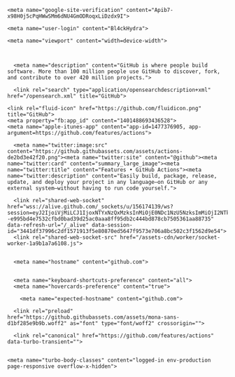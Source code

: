 <html lang="en" data-color-mode="light" data-light-theme="light" data-dark-theme="dark" data-a11y-animated-images="system" data-a11y-link-underlines="true" data-turbo-loaded=""><script src="chrome-extension://eppiocemhmnlbhjplcgkofciiegomcon/content/location/location.js" id="eppiocemhmnlbhjplcgkofciiegomcon"></script><script src="chrome-extension://eppiocemhmnlbhjplcgkofciiegomcon/libs/extend-native-history-api.js"></script><script src="chrome-extension://eppiocemhmnlbhjplcgkofciiegomcon/libs/requests.js"></script><head><style type="text/css">.turbo-progress-bar {
  position: fixed;
  display: block;
  top: 0;
  left: 0;
  height: 3px;
  background: #0076ff;
  z-index: 2147483647;
  transition:
    width 300ms ease-out,
    opacity 150ms 150ms ease-in;
  transform: translate3d(0, 0, 0);
}
</style>
    <meta charset="utf-8">
  <link rel="dns-prefetch" href="https://github.githubassets.com">
  <link rel="dns-prefetch" href="https://avatars.githubusercontent.com">
  <link rel="dns-prefetch" href="https://github-cloud.s3.amazonaws.com">
  <link rel="dns-prefetch" href="https://user-images.githubusercontent.com/">
  <link rel="preconnect" href="https://github.githubassets.com" crossorigin="">
  <link rel="preconnect" href="https://avatars.githubusercontent.com">

  

  <link crossorigin="anonymous" media="all" rel="stylesheet" href="https://github.githubassets.com/assets/light-efd2f2257c96.css"><link crossorigin="anonymous" media="all" rel="stylesheet" href="https://github.githubassets.com/assets/dark-6b1e37da2254.css"><link data-color-theme="light" crossorigin="anonymous" media="all" rel="stylesheet" data-href="https://github.githubassets.com/assets/light-efd2f2257c96.css"><link data-color-theme="dark" crossorigin="anonymous" media="all" rel="stylesheet" data-href="https://github.githubassets.com/assets/dark-6b1e37da2254.css"><link data-color-theme="dark_dimmed" crossorigin="anonymous" media="all" rel="stylesheet" data-href="https://github.githubassets.com/assets/dark_dimmed-aa16bfa90fb8.css"><link data-color-theme="dark_high_contrast" crossorigin="anonymous" media="all" rel="stylesheet" data-href="https://github.githubassets.com/assets/dark_high_contrast-f4daad25d8cf.css"><link data-color-theme="dark_colorblind" crossorigin="anonymous" media="all" rel="stylesheet" data-href="https://github.githubassets.com/assets/dark_colorblind-a4629b2e906b.css"><link data-color-theme="light_colorblind" crossorigin="anonymous" media="all" rel="stylesheet" data-href="https://github.githubassets.com/assets/light_colorblind-afcc3a6a38dd.css"><link data-color-theme="light_high_contrast" crossorigin="anonymous" media="all" rel="stylesheet" data-href="https://github.githubassets.com/assets/light_high_contrast-79bca7145393.css"><link data-color-theme="light_tritanopia" crossorigin="anonymous" media="all" rel="stylesheet" data-href="https://github.githubassets.com/assets/light_tritanopia-fe4137b54b26.css"><link data-color-theme="dark_tritanopia" crossorigin="anonymous" media="all" rel="stylesheet" data-href="https://github.githubassets.com/assets/dark_tritanopia-1911f0cf0db4.css">
    <link crossorigin="anonymous" media="all" rel="stylesheet" href="https://github.githubassets.com/assets/primer-primitives-8500c2c7ce5f.css">
    <link crossorigin="anonymous" media="all" rel="stylesheet" href="https://github.githubassets.com/assets/primer-bbda46ca867f.css">
    <link crossorigin="anonymous" media="all" rel="stylesheet" href="https://github.githubassets.com/assets/global-fe6db6dfddd1.css">
    <link crossorigin="anonymous" media="all" rel="stylesheet" href="https://github.githubassets.com/assets/github-cf4e90581e80.css">
  <link crossorigin="anonymous" media="all" rel="stylesheet" href="https://github.githubassets.com/assets/site-428f46b93a39.css">
<link crossorigin="anonymous" media="all" rel="stylesheet" href="https://github.githubassets.com/assets/feature-actions-ba691053eceb.css">

  


  <script type="application/json" id="client-env">{"locale":"en","featureFlags":["ab_test_homepage_what_is_copilot_video","code_vulnerability_scanning","copilot_beta_features_opt_in","copilot_chat_static_thread_suggestions","copilot_completion_new_domain","copilot_conversational_ux_history_refs","copilot_followup_to_agent","copilot_implicit_context","copilot_smell_icebreaker_ux","custom_inp","experimentation_azure_variant_endpoint","failbot_handle_non_errors","filter_prefetch_suggestions","geojson_azure_maps","ghas_copilot_agents_ga_web_updates","ghost_pilot_confidence_scores","ghost_pilot_feedback","ghost_pilot_rai_safety_clause","ghost_pilot_screen_reader","ghost_pilot_stream_handling","hovercard_accessibility","hovercard_longer_activate_timeout","marketing_pages_search_explore_provider","remove_child_patch","repository_suggester_elastic_search","sample_network_conn_type","site_metered_billing_update","ignore_hidden_in_quote_reply"]}</script>
<script crossorigin="anonymous" defer="defer" type="application/javascript" src="https://github.githubassets.com/assets/wp-runtime-25b7b3586596.js"></script>
<script crossorigin="anonymous" defer="defer" type="application/javascript" src="https://github.githubassets.com/assets/vendors-node_modules_dompurify_dist_purify_js-89a69c248502.js"></script>
<script crossorigin="anonymous" defer="defer" type="application/javascript" src="https://github.githubassets.com/assets/vendors-node_modules_oddbird_popover-polyfill_dist_popover_js-56729c905fe2.js"></script>
<script crossorigin="anonymous" defer="defer" type="application/javascript" src="https://github.githubassets.com/assets/vendors-node_modules_github_mini-throttle_dist_index_js-node_modules_smoothscroll-polyfill_di-75db2e-686488490524.js"></script>
<script crossorigin="anonymous" defer="defer" type="application/javascript" src="https://github.githubassets.com/assets/environment-cd098098ff2e.js"></script>
<script crossorigin="anonymous" defer="defer" type="application/javascript" src="https://github.githubassets.com/assets/vendors-node_modules_github_selector-observer_dist_index_esm_js-f690fd9ae3d5.js"></script>
<script crossorigin="anonymous" defer="defer" type="application/javascript" src="https://github.githubassets.com/assets/vendors-node_modules_primer_behaviors_dist_esm_focus-zone_js-c9086a4fb62b.js"></script>
<script crossorigin="anonymous" defer="defer" type="application/javascript" src="https://github.githubassets.com/assets/vendors-node_modules_github_relative-time-element_dist_index_js-f9b958f5f2df.js"></script>
<script crossorigin="anonymous" defer="defer" type="application/javascript" src="https://github.githubassets.com/assets/vendors-node_modules_primer_behaviors_dist_esm_anchored-position_js-node_modules_fzy_js_index-05960a-797b1227c4b8.js"></script>
<script crossorigin="anonymous" defer="defer" type="application/javascript" src="https://github.githubassets.com/assets/vendors-node_modules_github_auto-complete-element_dist_index_js-node_modules_github_details-d-ed9a97-841122a1e9d4.js"></script>
<script crossorigin="anonymous" defer="defer" type="application/javascript" src="https://github.githubassets.com/assets/vendors-node_modules_github_text-expander-element_dist_index_js-cd48220d74d5.js"></script>
<script crossorigin="anonymous" defer="defer" type="application/javascript" src="https://github.githubassets.com/assets/vendors-node_modules_github_mini-throttle_dist_index_js-node_modules_delegated-events_dist_in-3efda3-701acb69193f.js"></script>
<script crossorigin="anonymous" defer="defer" type="application/javascript" src="https://github.githubassets.com/assets/vendors-node_modules_github_filter-input-element_dist_index_js-node_modules_github_remote-inp-2e8678-34feeec9c894.js"></script>
<script crossorigin="anonymous" defer="defer" type="application/javascript" src="https://github.githubassets.com/assets/vendors-node_modules_github_catalyst_lib_index_js-node_modules_github_clipboard-copy-element_-782ca5-54763cd55b96.js"></script>
<script crossorigin="anonymous" defer="defer" type="application/javascript" src="https://github.githubassets.com/assets/vendors-node_modules_github_file-attachment-element_dist_index_js-node_modules_primer_view-co-3959a9-5779869d7165.js"></script>
<script crossorigin="anonymous" defer="defer" type="application/javascript" src="https://github.githubassets.com/assets/app_assets_modules_github_onfocus_ts-ui_packages_trusted-types-policies_policy_ts-ui_packages-6fe316-9d50d6f10c3d.js"></script>
<script crossorigin="anonymous" defer="defer" type="application/javascript" src="https://github.githubassets.com/assets/github-elements-074e91131d8f.js"></script>
<script crossorigin="anonymous" defer="defer" type="application/javascript" src="https://github.githubassets.com/assets/element-registry-713fac168aa4.js"></script>
<script crossorigin="anonymous" defer="defer" type="application/javascript" src="https://github.githubassets.com/assets/vendors-node_modules_github_catalyst_lib_index_js-node_modules_github_hydro-analytics-client_-7901e7-dc88587c14ed.js"></script>
<script crossorigin="anonymous" defer="defer" type="application/javascript" src="https://github.githubassets.com/assets/vendors-node_modules_braintree_browser-detection_dist_browser-detection_js-node_modules_stack-68835d-a18220f1db8d.js"></script>
<script crossorigin="anonymous" defer="defer" type="application/javascript" src="https://github.githubassets.com/assets/vendors-node_modules_lit-html_lit-html_js-ce7225a304c5.js"></script>


<script crossorigin="anonymous" defer="defer" type="application/javascript" src="https://github.githubassets.com/assets/vendors-node_modules_github_remote-form_dist_index_js-node_modules_delegated-events_dist_inde-893f9f-6cf3320416b8.js"></script>
<script crossorigin="anonymous" defer="defer" type="application/javascript" src="https://github.githubassets.com/assets/vendors-node_modules_scroll-anchoring_dist_scroll-anchoring_esm_js-node_modules_github_hotkey-1a1d91-fa9f29a8514b.js"></script>
<script crossorigin="anonymous" defer="defer" type="application/javascript" src="https://github.githubassets.com/assets/vendors-node_modules_color-convert_index_js-0e07cc183eed.js"></script>
<script crossorigin="anonymous" defer="defer" type="application/javascript" src="https://github.githubassets.com/assets/vendors-node_modules_github_session-resume_dist_index_js-node_modules_primer_behaviors_dist_e-ac74c6-5e03381c44b5.js"></script>

<script crossorigin="anonymous" defer="defer" type="application/javascript" src="https://github.githubassets.com/assets/vendors-node_modules_github_quote-selection_dist_index_js-node_modules_github_textarea-autosi-9e0349-ab4976fc78a6.js"></script>

<script crossorigin="anonymous" defer="defer" type="application/javascript" src="https://github.githubassets.com/assets/app_assets_modules_github_behaviors_task-list_ts-app_assets_modules_github_onfocus_ts-app_ass-421cec-f0e1d31bff9a.js"></script>
<script crossorigin="anonymous" defer="defer" type="application/javascript" src="https://github.githubassets.com/assets/app_assets_modules_github_sticky-scroll-into-view_ts-112600808cf9.js"></script>
<script crossorigin="anonymous" defer="defer" type="application/javascript" src="https://github.githubassets.com/assets/app_assets_modules_github_behaviors_ajax-error_ts-app_assets_modules_github_behaviors_include-467754-8b1a4442f9b3.js"></script>
<script crossorigin="anonymous" defer="defer" type="application/javascript" src="https://github.githubassets.com/assets/app_assets_modules_github_behaviors_commenting_edit_ts-app_assets_modules_github_behaviors_ht-83c235-4accd4baf37d.js"></script>

<script crossorigin="anonymous" defer="defer" type="application/javascript" src="https://github.githubassets.com/assets/behaviors-3b4c83250375.js"></script>
<script crossorigin="anonymous" defer="defer" type="application/javascript" src="https://github.githubassets.com/assets/vendors-node_modules_delegated-events_dist_index_js-node_modules_github_catalyst_lib_index_js-06ff531-bf7e5a3732fd.js"></script>
<script crossorigin="anonymous" defer="defer" type="application/javascript" src="https://github.githubassets.com/assets/notifications-global-3ddac678adaf.js"></script>
<script crossorigin="anonymous" defer="defer" type="application/javascript" src="https://github.githubassets.com/assets/vendors-node_modules_github_mini-throttle_dist_index_js-node_modules_delegated-events_dist_in-bae876-2d72fcaac66d.js"></script>
<script crossorigin="anonymous" defer="defer" type="application/javascript" src="https://github.githubassets.com/assets/marketing-74fb047ac97a.js"></script>
  

  <title>Features • GitHub Actions</title>



  <meta name="route-pattern" content="/features/actions(.:format)" data-turbo-transient="">
  <meta name="route-controller" content="site_features_actions" data-turbo-transient="">
  <meta name="route-action" content="index" data-turbo-transient="">

    
  <meta name="current-catalog-service-hash" content="79cf51f992068789f17556b35146105313c98e5893e538d4903986cbf7e2509a">


  <meta name="request-id" content="DB8E:36FC0F:5E24A8:60060D:66C38F03" data-turbo-transient="true"><meta name="html-safe-nonce" content="a74eba73163d1cf5922abb06b39f1ac4fd7433488ed5f61139c89eee676a1e77" data-turbo-transient="true"><meta name="visitor-payload" content="eyJyZWZlcnJlciI6bnVsbCwicmVxdWVzdF9pZCI6IkRCOEU6MzZGQzBGOjVFMjRBODo2MDA2MEQ6NjZDMzhGMDMiLCJ2aXNpdG9yX2lkIjoiNzkzOTg2MzYxMjM4MzA1NDE1MyIsInJlZ2lvbl9lZGdlIjoiZnJhIiwicmVnaW9uX3JlbmRlciI6ImlhZCJ9" data-turbo-transient="true"><meta name="visitor-hmac" content="b78f27278d394acfe9a937a22cf2ac54cf20ff9fe6aae19b0f705ea013f25bb7" data-turbo-transient="true">




  <meta name="github-keyboard-shortcuts" content="actions,copilot" data-turbo-transient="true">
  

  <meta name="selected-link" value="/features/actions" data-turbo-transient="">
  <link rel="assets" href="https://github.githubassets.com/">

    <meta name="google-site-verification" content="Apib7-x98H0j5cPqHWwSMm6dNU4GmODRoqxLiDzdx9I">

<meta name="octolytics-url" content="https://collector.github.com/github/collect"><meta name="octolytics-actor-id" content="156174139"><meta name="octolytics-actor-login" content="Bl4ckHydra"><meta name="octolytics-actor-hash" content="b6434d6a54e5b6100260b4dceecbc7ef1424b8e585166858af541356bbbc8cf5">

  

  




    <meta name="user-login" content="Bl4ckHydra">

  <link rel="sudo-modal" href="/sessions/sudo_modal">

    <meta name="viewport" content="width=device-width">

    

      <meta name="description" content="GitHub is where people build software. More than 100 million people use GitHub to discover, fork, and contribute to over 420 million projects.">

      <link rel="search" type="application/opensearchdescription+xml" href="/opensearch.xml" title="GitHub">

    <link rel="fluid-icon" href="https://github.com/fluidicon.png" title="GitHub">
    <meta property="fb:app_id" content="1401488693436528">
    <meta name="apple-itunes-app" content="app-id=1477376905, app-argument=https://github.com/features/actions">

      <meta name="twitter:image:src" content="https://github.githubassets.com/assets/actions-de2bd3e42f20.png"><meta name="twitter:site" content="@github"><meta name="twitter:card" content="summary_large_image"><meta name="twitter:title" content="Features • GitHub Actions"><meta name="twitter:description" content="Easily build, package, release, update, and deploy your project in any language—on GitHub or any external system—without having to run code yourself.">
  <meta property="og:image" content="https://github.githubassets.com/assets/actions-de2bd3e42f20.png"><meta property="og:image:alt" content="Easily build, package, release, update, and deploy your project in any language—on GitHub or any external system—without having to run code yourself."><meta property="og:site_name" content="GitHub"><meta property="og:type" content="object"><meta property="og:title" content="Features • GitHub Actions"><meta property="og:url" content="https://github.com/features/actions"><meta property="og:description" content="Easily build, package, release, update, and deploy your project in any language—on GitHub or any external system—without having to run code yourself.">
  


      <link rel="shared-web-socket" href="wss://alive.github.com/_sockets/u/156174139/ws?session=eyJ2IjoiVjMiLCJ1IjoxNTYxNzQxMzksInMiOjE0NDc1NzU5NzksImMiOjI2NTk1Mjg1NDQsInQiOjE3MjQwOTIxNjN9--e995bd4e7532cfbd0bad39d25ac0aaa8ff95db2c444bd878cb7505361aa88735" data-refresh-url="/_alive" data-session-id="3441df37996c2df1571913f5e80870ed5647f9573e706a8bc502c3f1562d9e54">
      <link rel="shared-web-socket-src" href="/assets-cdn/worker/socket-worker-1a9b1a7a6108.js">


      <meta name="hostname" content="github.com">


      <meta name="keyboard-shortcuts-preference" content="all">
      <meta name="hovercards-preference" content="true">

        <meta name="expected-hostname" content="github.com">


  <meta http-equiv="x-pjax-version" content="d5d294295c7145578d1795e371d90fa2732f91867f71b9439580b706ed168ce0" data-turbo-track="reload">
  <meta http-equiv="x-pjax-csp-version" content="04e2e316146be6334dee9ebbc101e37103f0e897e457eb11257f11059b8433a0" data-turbo-track="reload">
  <meta http-equiv="x-pjax-css-version" content="7f3a6fa631adee55b20691ccc8267f762130f641fe9a0d5ba41c45f484f2eb18" data-turbo-track="reload">
  <meta http-equiv="x-pjax-js-version" content="1a6e4c8b676a905be04d03ba5776a1d663ff821f0b9363a1d4a75ec1e59dca2f" data-turbo-track="reload">

  <meta name="turbo-cache-control" content="no-preview" data-turbo-transient="">

      <link rel="preload" href="https://github.githubassets.com/assets/mona-sans-d1bf285e9b9b.woff2" as="font" type="font/woff2" crossorigin="">
  <meta name="is_logged_out_page" content="true">



      <link rel="canonical" href="https://github.com/features/actions" data-turbo-transient="">


    <meta name="turbo-body-classes" content="logged-in env-production page-responsive overflow-x-hidden">


  <meta name="browser-stats-url" content="https://api.github.com/_private/browser/stats">

  <meta name="browser-errors-url" content="https://api.github.com/_private/browser/errors">

  <link rel="mask-icon" href="https://github.githubassets.com/assets/pinned-octocat-093da3e6fa40.svg" color="#000000">
  <link rel="alternate icon" class="js-site-favicon" type="image/png" href="https://github.githubassets.com/favicons/favicon-dark.png">
  <link rel="icon" class="js-site-favicon" type="image/svg+xml" href="https://github.githubassets.com/favicons/favicon-dark.svg">

<meta name="theme-color" content="#1e2327">
<meta name="color-scheme" content="light dark">


  <link rel="manifest" href="/manifest.json" crossorigin="use-credentials">

  <style id="ms-consent-banner-main-styles">.w8hcgFksdo30C8w-bygqu{color:#000}.ydkKdaztSS0AeHWIeIHsQ a{color:#0067B8}.erL690_8JwUW-R4bJRcfl{background-color:#EBEBEB;border:none;color:#000}.erL690_8JwUW-R4bJRcfl:enabled:hover{color:#000;background-color:#DBDBDB;box-shadow:0px 4px 10px rgba(0,0,0,0.25);border:none}.erL690_8JwUW-R4bJRcfl:enabled:focus{background-color:#DBDBDB;box-shadow:0px 4px 10px rgba(0,0,0,0.25);border:2px solid #000}.erL690_8JwUW-R4bJRcfl:disabled{opacity:1;color:rgba(0,0,0,0.2);background-color:rgba(0,0,0,0.2);border:none}._1zNQOqxpBFSokeCLGi_hGr{border:none;background-color:#0067B8;color:#fff}._1zNQOqxpBFSokeCLGi_hGr:enabled:hover{color:#fff;background-color:#0067B8;box-shadow:0px 4px 10px rgba(0,0,0,0.25);border:none}._1zNQOqxpBFSokeCLGi_hGr:enabled:focus{background-color:#0067B8;box-shadow:0px 4px 10px rgba(0,0,0,0.25);border:2px solid #000}._1zNQOqxpBFSokeCLGi_hGr:disabled{opacity:1;color:rgba(0,0,0,0.2);background-color:rgba(0,120,215,0.2);border:none}._23tra1HsiiP6cT-Cka-ycB{position:relative;display:flex;z-index:9999;width:100%;background-color:#F2F2F2;justify-content:space-between;text-align:left}div[dir="rtl"]._23tra1HsiiP6cT-Cka-ycB{text-align:right}._1Upc2NjY8AlDn177YoVj0y{margin:0;padding-left:5%;padding-top:8px;padding-bottom:8px}div[dir="rtl"] ._1Upc2NjY8AlDn177YoVj0y{margin:0;padding:8px 5% 8px 0;float:none}._23tra1HsiiP6cT-Cka-ycB svg{fill:none;max-width:none;max-height:none}._1V_hlU-7jdtPiooHMu89BB{display:table-cell;padding:12px;width:24px;height:24px;font-family:Segoe UI, SegoeUI, Arial, sans-serif;font-style:normal;font-weight:normal;font-size:24px;line-height:0}.f6QKJD7fhSbnJLarTL-W-{display:table-cell;vertical-align:middle;padding:0;font-family:Segoe UI, SegoeUI, Arial, sans-serif;font-style:normal;font-weight:normal;font-size:13px;line-height:16px}.f6QKJD7fhSbnJLarTL-W- a{text-decoration:underline}._2j0fmugLb1FgYz6KPuB91w{display:inline-block;margin-left:5%;margin-right:5%;min-width:40%;min-width:calc((150px + 3 * 4px) * 2 + 150px);min-width:-webkit-fit-content;min-width:-moz-fit-content;min-width:fit-content;align-self:center;position:relative}._1XuCi2WhiqeWRUVp3pnFG3{margin:4px;padding:5px;min-width:150px;min-height:36px;vertical-align:top;cursor:pointer;font-family:Segoe UI, SegoeUI, Arial, sans-serif;font-style:normal;font-weight:normal;font-size:15px;line-height:20px;text-align:center}._1XuCi2WhiqeWRUVp3pnFG3:focus{box-sizing:border-box}._1XuCi2WhiqeWRUVp3pnFG3:disabled{cursor:not-allowed}._2bvsb3ubApyZ0UGoQA9O9T{display:block;position:fixed;z-index:10000;top:0;left:0;width:100%;height:100%;background-color:rgba(255,255,255,0.6);overflow:auto;text-align:left}div[dir="rtl"]._2bvsb3ubApyZ0UGoQA9O9T{text-align:right}div[dir="rtl"] ._2bvsb3ubApyZ0UGoQA9O9T{left:auto;right:0}.AFsJE948muYyzCMktdzuk{position:relative;top:8%;margin-bottom:40px;margin-left:auto;margin-right:auto;box-sizing:border-box;width:640px;background-color:#fff;border:1px solid #0067B8}._3kWyBRbW_dgnMiEyx06Fu4{float:right;z-index:1;margin:2px;padding:12px;border:none;cursor:pointer;font-family:Segoe UI, SegoeUI, Arial, sans-serif;font-style:normal;font-weight:normal;font-size:13px;line-height:13px;display:flex;align-items:center;text-align:center;color:#666;background-color:#fff}div[dir="rtl"] ._3kWyBRbW_dgnMiEyx06Fu4{margin:2px;padding:12px;float:left}.uCYvKvHXrhjNgflv1VqdD{position:static;margin-top:36px;margin-left:36px;margin-right:36px}._17pX1m9O_W--iZbDt3Ta5r{margin-top:0;margin-bottom:12px;font-family:Segoe UI, SegoeUI, Arial, sans-serif;font-style:normal;font-weight:600;font-size:20px;line-height:24px;text-transform:none}._1kBkHQ1V1wu3kl-YcLgUr6{height:446px;overflow:auto}._20_nXDf6uFs9Q6wxRXG-I-{margin-top:0;font-family:Segoe UI, SegoeUI, Arial, sans-serif;font-style:normal;font-weight:normal;font-size:15px;line-height:20px}._20_nXDf6uFs9Q6wxRXG-I- a{text-decoration:underline}dl._2a0NH_GDQEQe5Ynfo7suVH{margin-top:36px;margin-bottom:0;padding:0;list-style:none;text-transform:none}dt._3j_LCPv7fyXv3A8FIXVwZ4{margin-top:20px;float:none;font-family:Segoe UI, SegoeUI, Arial, sans-serif;font-style:normal;font-weight:600;font-size:18px;line-height:24px;list-style:none}.k-vxTGFbdq1aOZB2HHpjh{margin:0;padding:0;border:none}._2Bucyy75c_ogoU1g-liB5R{margin:0;padding:0;border-bottom:none;font-family:Segoe UI, SegoeUI, Arial, sans-serif;font-style:normal;font-weight:600;font-size:18px;line-height:24px;text-transform:none}._63gwfzV8dclrsl2cfd90r{display:inline-block;margin-top:0;margin-bottom:13px;font-family:Segoe UI, SegoeUI, Arial, sans-serif;font-style:normal;font-weight:normal;font-size:15px;line-height:20px}._1l8wM_4mRYGz3Iu7l3BZR7{display:block}._2UE03QS02aZGkslegN_F-i{display:inline-block;position:relative;left:5px;margin-bottom:13px;margin-right:34px;padding:3px}div[dir="rtl"] ._2UE03QS02aZGkslegN_F-i{margin:0 0 13px 34px;padding:3px;float:none}div[dir="rtl"] ._2UE03QS02aZGkslegN_F-i{left:auto;right:5px}._23tra1HsiiP6cT-Cka-ycB *::before,._2bvsb3ubApyZ0UGoQA9O9T *::before,._23tra1HsiiP6cT-Cka-ycB *::after,._2bvsb3ubApyZ0UGoQA9O9T *::after{box-sizing:inherit}._1HSFn0HzGo6w4ADApV8-c4{outline:2px solid rgba(0,0,0,0.8)}input[type="radio"]._1dp8Vp5m3HwAqGx8qBmFV2{display:inline-block;position:relative;margin-top:0;margin-left:0;margin-right:0;height:0;width:0;border-radius:0;cursor:pointer;outline:none;box-sizing:border-box;-webkit-appearance:none;-moz-appearance:none;appearance:none}input[type="radio"]._1dp8Vp5m3HwAqGx8qBmFV2+label::before{display:block;position:absolute;top:5px;left:3px;height:19px;width:19px;content:"";border-radius:50%;border:1px solid #000;background-color:#fff}div[dir="rtl"] input[type="radio"]._1dp8Vp5m3HwAqGx8qBmFV2+label::before{left:auto;right:3px}input[type="radio"]._1dp8Vp5m3HwAqGx8qBmFV2:not(:disabled)+label:hover::before{border:1px solid #0067B8}input[type="radio"]._1dp8Vp5m3HwAqGx8qBmFV2:not(:disabled)+label:hover::after{display:block;position:absolute;top:10px;left:8px;height:9px;width:9px;content:"";border-radius:50%;background-color:rgba(0,0,0,0.8)}div[dir="rtl"] input[type="radio"]._1dp8Vp5m3HwAqGx8qBmFV2:not(:disabled)+label:hover::after{left:auto;right:8px}input[type="radio"]._1dp8Vp5m3HwAqGx8qBmFV2:not(:disabled)+label:focus::before{border:1px solid #0067B8}input[type="radio"]._1dp8Vp5m3HwAqGx8qBmFV2:not(:disabled)+label:focus::after{display:block;position:absolute;top:10px;left:8px;height:9px;width:9px;content:"";border-radius:50%;background-color:#000}div[dir="rtl"] input[type="radio"]._1dp8Vp5m3HwAqGx8qBmFV2:not(:disabled)+label:focus::after{left:auto;right:8px}input[type="radio"]._1dp8Vp5m3HwAqGx8qBmFV2:checked+label::after{display:block;position:absolute;top:10px;left:8px;height:9px;width:9px;content:"";border-radius:50%;background-color:#000}div[dir="rtl"] input[type="radio"]._1dp8Vp5m3HwAqGx8qBmFV2:checked+label::after{left:auto;right:8px}input[type="radio"]._1dp8Vp5m3HwAqGx8qBmFV2:disabled+label{cursor:not-allowed}input[type="radio"]._1dp8Vp5m3HwAqGx8qBmFV2:disabled+label::before{border:1px solid rgba(0,0,0,0.2);background-color:rgba(0,0,0,0.2)}._3RJzeL3l9Rl_lAQEm6VwdX{display:block;position:static;float:right;margin-top:0;margin-bottom:0;margin-left:19px;margin-right:0;padding-top:0;padding-bottom:0;padding-left:8px;padding-right:0;width:80%;width:calc(100% - 19px);font-family:Segoe UI, SegoeUI, Arial, sans-serif;font-style:normal;font-weight:normal;font-size:15px;line-height:20px;text-transform:none;cursor:pointer;box-sizing:border-box}div[dir="rtl"] ._3RJzeL3l9Rl_lAQEm6VwdX{margin:0 19px 0 0;padding:0 8px 0 0;float:left}.nohp3sIG12ZBhzcMnPala{margin-top:20px;margin-bottom:48px}._2uhaEsmeotZ3P-M0AXo2kF{padding:0;width:278px;height:36px;cursor:pointer;font-family:Segoe UI, SegoeUI, Arial, sans-serif;font-style:normal;font-weight:normal;font-size:15px;line-height:20px;text-align:center}._2uhaEsmeotZ3P-M0AXo2kF:focus{box-sizing:border-box}._2uhaEsmeotZ3P-M0AXo2kF:disabled{cursor:not-allowed}._3tOu1FJ59c_xz_PmI1lKV5{float:right;padding:0;width:278px;height:36px;cursor:pointer;font-family:Segoe UI, SegoeUI, Arial, sans-serif;font-style:normal;font-weight:normal;font-size:15px;line-height:20px;text-align:center}._3tOu1FJ59c_xz_PmI1lKV5:focus{box-sizing:border-box}._3tOu1FJ59c_xz_PmI1lKV5:disabled{cursor:not-allowed}div[dir="rtl"] ._3tOu1FJ59c_xz_PmI1lKV5{margin:0;padding:0;float:left}@media only screen and (max-width: 768px){._2j0fmugLb1FgYz6KPuB91w,._1Upc2NjY8AlDn177YoVj0y{padding-top:8px;padding-bottom:12px;padding-left:3.75%;padding-right:3.75%;margin:0;width:92.5%}._23tra1HsiiP6cT-Cka-ycB{display:block}._1XuCi2WhiqeWRUVp3pnFG3{margin-bottom:8px;margin-left:0;margin-right:0;width:100%}._2bvsb3ubApyZ0UGoQA9O9T{overflow:hidden}.AFsJE948muYyzCMktdzuk{top:1.8%;width:93.33%;height:96.4%;overflow:hidden}.uCYvKvHXrhjNgflv1VqdD{margin-top:24px;margin-left:24px;margin-right:24px;height:100%}._1kBkHQ1V1wu3kl-YcLgUr6{height:62%;height:calc(100% - 188px);min-height:50%}._2uhaEsmeotZ3P-M0AXo2kF{width:100%}._3tOu1FJ59c_xz_PmI1lKV5{margin-bottom:12px;margin-left:0;width:100%}div[dir="rtl"] ._3tOu1FJ59c_xz_PmI1lKV5{margin:0 0 12px 0;padding:0;float:none}}@media only screen and (max-width: 768px) and (orientation: landscape), only screen and (max-height: 260px), only screen and (max-width: 340px){.AFsJE948muYyzCMktdzuk{overflow:auto}}@media only screen and (max-height: 260px), only screen and (max-width: 340px){._1XuCi2WhiqeWRUVp3pnFG3{min-width:0}._3kWyBRbW_dgnMiEyx06Fu4{padding:3%}.uCYvKvHXrhjNgflv1VqdD{margin-top:3%;margin-left:3%;margin-right:3%}._17pX1m9O_W--iZbDt3Ta5r{margin-bottom:3%}._1kBkHQ1V1wu3kl-YcLgUr6{height:calc(79% - 64px)}.nohp3sIG12ZBhzcMnPala{margin-top:5%;margin-bottom:10%}._3tOu1FJ59c_xz_PmI1lKV5{margin-bottom:3%}div[dir="rtl"] ._3tOu1FJ59c_xz_PmI1lKV5{margin:0 0 3% 0;padding:0;float:none}}
</style><style type="text/css" id="ms-consent-banner-theme-styles">._23tra1HsiiP6cT-Cka-ycB {
            background-color: #24292f !important;
        }.w8hcgFksdo30C8w-bygqu {
            color: #ffffff !important;
        }.ydkKdaztSS0AeHWIeIHsQ a {
            color: #d8b9ff !important;
        }._2bvsb3ubApyZ0UGoQA9O9T {
            background-color: rgba(23, 23, 23, 0.8) !important;
        }.AFsJE948muYyzCMktdzuk {
            background-color: #24292f !important;
            border: 1px solid #d8b9ff !important;
        }._3kWyBRbW_dgnMiEyx06Fu4 {
            color: #d8b9ff !important;
            background-color: #24292f !important;
        }._1zNQOqxpBFSokeCLGi_hGr {
            border: 1px solid #ffffff !important;
            background-color: #ffffff !important;
            color: #1f2328 !important;
        }._1zNQOqxpBFSokeCLGi_hGr:enabled:hover {
            color: #1f2328 !important;
            background-color: #d8b9ff !important;
            box-shadow: none !important;
            border: 1px solid transparent !important;
        }._1zNQOqxpBFSokeCLGi_hGr:enabled:focus {
            background-color: #d8b9ff !important;
            box-shadow: none !important;
            border: 2px solid #ffffff !important;
        }._1zNQOqxpBFSokeCLGi_hGr:disabled {
            opacity: 0.5 !important;
            color: #1f2328 !important;
            background-color: #ffffff !important;
            border: 1px solid transparent !important;
        }.erL690_8JwUW-R4bJRcfl {
            border: 1px solid #eaeef2 !important;
            background-color: #32383f !important;
            color: #ffffff !important;
        }.erL690_8JwUW-R4bJRcfl:enabled:hover {
            color: #ffffff !important;
            background-color: #24292f !important;
            box-shadow: none !important;
            border: 1px solid #ffffff !important;
        }.erL690_8JwUW-R4bJRcfl:enabled:focus {
            background-color: #24292f !important;
            box-shadow: none !important;
            border: 2px solid #6e7781 !important;
        }.erL690_8JwUW-R4bJRcfl:disabled {
            opacity: 0.5 !important;
            color: #ffffff !important;
            background-color: #424a53 !important;
            border: 1px solid #6e7781 !important;
        }input[type="radio"]._1dp8Vp5m3HwAqGx8qBmFV2 + label::before {
            border: 1px solid #d8b9ff !important;
            background-color: #24292f !important;
        }._1HSFn0HzGo6w4ADApV8-c4 {
            outline: 2px solid #ffffff !important;
        }input[type="radio"]._1dp8Vp5m3HwAqGx8qBmFV2:checked + label::after {
            background-color: #d8b9ff !important;
        }input[type="radio"]._1dp8Vp5m3HwAqGx8qBmFV2 + label:hover::before {
            border: 1px solid #ffffff !important;
        }input[type="radio"]._1dp8Vp5m3HwAqGx8qBmFV2 + label:hover::after {
            background-color: #ffffff !important;
        }input[type="radio"]._1dp8Vp5m3HwAqGx8qBmFV2 + label:focus::before {
            border: 1px solid #ffffff !important;
        }input[type="radio"]._1dp8Vp5m3HwAqGx8qBmFV2 + label:focus::after {
            background-color: #d8b9ff !important;
        }input[type="radio"]._1dp8Vp5m3HwAqGx8qBmFV2:disabled + label::before {
            border: 1px solid rgba(227, 227, 227, 0.2) !important;
            background-color: rgba(227, 227, 227, 0.2) !important;
        }</style></head>

  <body class="logged-in env-production page-responsive overflow-x-hidden" style="overflow-wrap: break-word; --dialog-scrollgutter: 68px;" __processed_fbc3f39f-8ae3-4edf-8891-366992959daa__="true" bis_register="W3sibWFzdGVyIjp0cnVlLCJleHRlbnNpb25JZCI6ImVwcGlvY2VtaG1ubGJoanBsY2drb2ZjaWllZ29tY29uIiwiYWRibG9ja2VyU3RhdHVzIjp7IkRJU1BMQVkiOiJkaXNhYmxlZCIsIkZBQ0VCT09LIjoiZGlzYWJsZWQiLCJUV0lUVEVSIjoiZGlzYWJsZWQiLCJSRURESVQiOiJkaXNhYmxlZCIsIlBJTlRFUkVTVCI6ImRpc2FibGVkIiwiSU5TVEFHUkFNIjoiZGlzYWJsZWQiLCJMSU5LRURJTiI6ImRpc2FibGVkIiwiQ09ORklHIjoiZGlzYWJsZWQifSwidmVyc2lvbiI6IjIuMC4xNiIsInNjb3JlIjoyMDAxNn1d" cz-shortcut-listen="true">
    <div data-turbo-body="" class="logged-in env-production page-responsive overflow-x-hidden" style="word-wrap: break-word;">
      


    

  <div id="start-of-content" class="show-on-focus"></div>








    <div id="js-flash-container" class="flash-container" data-turbo-replace="">




  <template class="js-flash-template">
    
<div class="flash flash-full   {{ className }}">
  <div>
    <button autofocus="" class="flash-close js-flash-close" type="button" aria-label="Dismiss this message">
      <svg aria-hidden="true" height="16" viewBox="0 0 16 16" version="1.1" width="16" data-view-component="true" class="octicon octicon-x">
    <path d="M3.72 3.72a.75.75 0 0 1 1.06 0L8 6.94l3.22-3.22a.749.749 0 0 1 1.275.326.749.749 0 0 1-.215.734L9.06 8l3.22 3.22a.749.749 0 0 1-.326 1.275.749.749 0 0 1-.734-.215L8 9.06l-3.22 3.22a.751.751 0 0 1-1.042-.018.751.751 0 0 1-.018-1.042L6.94 8 3.72 4.78a.75.75 0 0 1 0-1.06Z"></path>
</svg>
    </button>
    <div aria-atomic="true" role="alert" class="js-flash-alert">
      
      <div>{{ message }}</div>

    </div>
  </div>
</div>
  </template>
</div>


    
    <notification-shelf-watcher data-base-url="https://github.com/notifications/beta/shelf" data-channel="eyJjIjoibm90aWZpY2F0aW9uLWNoYW5nZWQ6MTU2MTc0MTM5IiwidCI6MTcyNDA5MjE2M30=--df600d4bb7bd4cb1773a3a857cdf362ce3a976a65c743c5ce37f4addfc3d7eba" data-view-component="true" class="js-socket-channel" data-refresh-delay="500" data-catalyst=""></notification-shelf-watcher>
  <div hidden="" data-initial="" data-target="notification-shelf-watcher.placeholder"></div>






  <div class="application-main " data-commit-hovercards-enabled="" data-discussion-hovercards-enabled="" data-issue-and-pr-hovercards-enabled="">
        <main class="font-mktg">
    
  




<div class="overflow-x-hidden">
  <div class="container-xl mx-auto p-responsive z-1 position-relative mt-10 mt-md-0">
    

    

    <div class="js-build-in section-actions-workflow-logs d-flex gutter-spacious flex-items-center position-relative mb-6 z-1 build-in-animate">
      <div class="col-12 col-lg-7 offset-lg-1 position-relative">
        <div class="rounded-2 p-4 actions-workflow-logs" data-color-mode="dark" data-light-theme="light" data-dark-theme="dark">
          <pre class="color-fg-default text-mono actions-workflow-logs-readout" style="opacity: 0.4">  error-pages
  GET /
    <span class="text-bold color-fg-success">✓</span> should respond with page list
  Accept: text/html
    GET /403
      <span class="text-bold color-fg-success">✓</span> should respond with 403
    GET /404
      <span class="text-bold color-fg-success">✓</span> should respond with 404
    GET /500
      <span class="text-bold color-fg-success">✓</span> should respond with 500
  Accept: application/json
    GET /403
      <span class="text-bold color-fg-success">✓</span> should respond with 403
    GET /404
      <span class="text-bold color-fg-success">✓</span> should respond with 404
    GET /500
      <span class="text-bold color-fg-success">✓</span> should respond with 500
  Accept: text/plain
    GET /403
      <span class="text-bold color-fg-success">✓</span> should respond with 403
    GET /404
      <span class="text-bold color-fg-success">✓</span> should respond with 404
    GET /500
      <span class="text-bold color-fg-success">✓</span> should respond with 500
error
  GET /
    <span class="text-bold color-fg-success">✓</span> should respond with 500
  GET /next
    <span class="text-bold color-fg-success">✓</span> should respond with 500
  GET /missing
    <span class="text-bold color-fg-success">✓</span> should respond with 404

markdown
  GET /
    <span class="text-bold color-fg-success">✓</span> should respond with html
  GET /fail
    <span class="text-bold color-fg-success">✓</span> should respond with an error

multi-router
  GET /
    <span class="text-bold color-fg-success">✓</span> should respond with root handler
  GET /api/v1/
    <span class="text-bold color-fg-success">✓</span> should respond with APIv1 root handler
  GET /api/v1/users
    <span class="text-bold color-fg-success">✓</span> should respond with users from APIv1
  GET /api/v2/
    <span class="text-bold color-fg-success">✓</span> should respond with APIv2 root handler
  GET /api/v2/users
    <span class="text-bold color-fg-success">✓</span> should respond with users from APIv2

mvc
  GET /
    <span class="text-bold color-fg-success">✓</span> should redirect to /users
  GET /pet/0
    <span class="text-bold color-fg-success">✓</span> should get pet
  GET /pet/0/edit
    <span class="text-bold color-fg-success">✓</span> should get pet edit page
  PUT /pet/2
    <span class="text-bold color-fg-success">✓</span> should update the pet
  GET /users
    <span class="text-bold color-fg-success">✓</span> should display a list of users (70ms)
  GET /user/:id
    when present
      <span class="text-bold color-fg-success">✓</span> should display the user
      <span class="text-bold color-fg-success">✓</span> should display the users pets
    when not present
      <span class="text-bold color-fg-success">✓</span> should 404
  GET /user/:id/edit
    <span class="text-bold color-fg-success">✓</span> should display the edit form
  PUT /user/:id
    <span class="text-bold color-fg-success">✓</span> should 500 on error
    <span class="text-bold color-fg-success">✓</span> should update the user
  POST /user/:id/pet
    <span class="text-bold color-fg-success">✓</span> should create a pet for user (19ms)

params
  GET /
    <span class="text-bold color-fg-success">✓</span> should respond with instructions
  GET /user/0
    <span class="text-bold color-fg-success">✓</span> should respond with a user
  GET /user/9
    <span class="text-bold color-fg-success">✓</span> should fail to find user
  GET /users/0-2
    <span class="text-bold color-fg-success">✓</span> should respond with three users
  GET /users/foo-bar
    <span class="text-bold color-fg-success">✓</span> should fail integer parsing

resource
  GET /
    <span class="text-bold color-fg-success">✓</span> should respond with instructions
  GET /users
    <span class="text-bold color-fg-success">✓</span> should respond with all users
  GET /users/1
    <span class="text-bold color-fg-success">✓</span> should respond with user 1
  GET /users/9
    <span class="text-bold color-fg-success">✓</span> should respond with error
  GET /users/1..3
    <span class="text-bold color-fg-success">✓</span> should respond with users 1 through 3
  DELETE /users/1
    <span class="text-bold color-fg-success">✓</span> should delete user 1
  DELETE /users/9
    <span class="text-bold color-fg-success">✓</span> should fail
  GET /users/1..3.json
    <span class="text-bold color-fg-success">✓</span> should respond with users 2 and 3 as json

route-map
  GET /users
    <span class="text-bold color-fg-success">✓</span> should respond with users
  DELETE /users
    <span class="text-bold color-fg-success">✓</span> should delete users
  GET /users/:id
    <span class="text-bold color-fg-success">✓</span> should get a user
  GET /users/:id/pets
    <span class="text-bold color-fg-success">✓</span> should get a users pets
  GET /users/:id/pets/:pid
    <span class="text-bold color-fg-success">✓</span> should get a users pet

route-separation
  GET /
    <span class="text-bold color-fg-success">✓</span> should respond with index
  GET /users
    <span class="text-bold color-fg-success">✓</span> should list users
  GET /user/:id
    <span class="text-bold color-fg-success">✓</span> should get a user
    <span class="text-bold color-fg-success">✓</span> should 404 on missing user
  GET /user/:id/view
    <span class="text-bold color-fg-success">✓</span> should get a user
    <span class="text-bold color-fg-success">✓</span> should 404 on missing user (13ms)
  GET /user/:id/edit
    <span class="text-bold color-fg-success">✓</span> should get a user to edit
  PUT /user/:id/edit
    <span class="text-bold color-fg-success">✓</span> should edit a user
  POST /user/:id/edit?_method=PUT
    <span class="text-bold color-fg-success">✓</span> should edit a user
  GET /posts
    <span class="text-bold color-fg-success">✓</span> should get a list of posts

vhost
  example.com
    GET /
      <span class="text-bold color-fg-success">✓</span> should say hello
    GET /foo
      <span class="text-bold color-fg-success">✓</span> should say foo
  foo.example.com
    GET /
      <span class="text-bold color-fg-success">✓</span> should redirect to /foo
  bar.example.com
    GET /
      <span class="text-bold color-fg-success">✓</span> should redirect to /bar

web-service
  GET /api/users
    without an api key
      <span class="text-bold color-fg-success">✓</span> should respond with 400 bad request
    with an invalid api key
      <span class="text-bold color-fg-success">✓</span> should respond with 401 unauthorized
    with a valid api key
      <span class="text-bold color-fg-success">✓</span> should respond users json
  GET /api/repos
    without an api key
      <span class="text-bold color-fg-success">✓</span> should respond with 400 bad request
    with an invalid api key
      <span class="text-bold color-fg-success">✓</span> should respond with 401 unauthorized
    with a valid api key
      <span class="text-bold color-fg-success">✓</span> should respond repos json

GET /api/user/:name/repos
  without an api key
    <span class="text-bold color-fg-success">✓</span> should respond with 400 bad request
  with an invalid api key
    <span class="text-bold color-fg-success">✓</span> should respond with 401 unauthorized
  with a valid api key
    <span class="text-bold color-fg-success">✓</span> should respond user repos json
    <span class="text-bold color-fg-success">✓</span> should 404 with unknown user

when requesting an invalid route
  <span class="text-bold color-fg-success">✓</span> should respond with 404 json

<span class="text-bold color-fg-success">1123 passing (4s)</span>

=============================================================================
Writing coverage object [/home/runner/build/expressjs/express/coverage/coverage.json]
Writing coverage reports at [/home/runner/build/expressjs/express/coverage]
=============================================================================

=============================== Coverage summary ===============================
<span class="text-bold color-fg-success">Statements   : 98.81% ( 1916/1939 ), 38 ignored
Branches     : 94.58% ( 751/794 ), 22 ignored
Functions    : 100% ( 267/267 )
Lines        : 100% ( 1872/1872 )</span>
================================================================================
<span class="text-bold color-fg-success">The command "npm run test-ci" exited with 0.</span>

$ npm run lint

&gt; express@4.17.1 lint /home/runner/build/expressjs/express
&gt; eslint .

<span class="text-bold color-fg-success">The command "npm run lint" exited with 0.</span>

store build cache

$ # Upload coverage to coveralls

Done. Your build exited with 0.

          </pre>
        </div>

        <div class="actions-pr-checks-container width-full height-full position-sm-absolute top-0 left-0 d-flex flex-column flex-justify-center flex-items-end">
          <div class="actions-pr-checks ml-n2 mr-n2 mx-sm-0 box-shadow-default-border-mktg bgColor-default rounded-2 overflow-hidden">
            <div class="d-flex flex-wrap flex-items-start p-3 border-bottom">
              <div class="d-flex flex-justify-center flex-items-center circle bgColor-success-emphasis fgColor-onEmphasis mr-2" style="width: 32px; height: 32px;">
                <svg aria-hidden="true" height="16" viewBox="0 0 16 16" version="1.1" width="16" data-view-component="true" class="octicon octicon-check d-block">
    <path d="M13.78 4.22a.75.75 0 0 1 0 1.06l-7.25 7.25a.75.75 0 0 1-1.06 0L2.22 9.28a.751.751 0 0 1 .018-1.042.751.751 0 0 1 1.042-.018L6 10.94l6.72-6.72a.75.75 0 0 1 1.06 0Z"></path>
</svg>
              </div>
              <div>
                <div class="h4">All checks have passed</div>
                <div class="fgColor-muted f5">4 successful checks</div>
              </div>
              <span class="pl-2 ml-auto fgColor-accent f5">Hide all checks</span>
            </div>
            <div class="bgColor-inset f5">
              <div class="border-bottom py-2 px-4 fgColor-muted d-flex flex-wrap flex-items-center">
                <svg aria-hidden="true" height="16" viewBox="0 0 16 16" version="1.1" width="16" data-view-component="true" class="octicon octicon-check d-inline-block mr-2 color-fg-success">
    <path d="M13.78 4.22a.75.75 0 0 1 0 1.06l-7.25 7.25a.75.75 0 0 1-1.06 0L2.22 9.28a.751.751 0 0 1 .018-1.042.751.751 0 0 1 1.042-.018L6 10.94l6.72-6.72a.75.75 0 0 1 1.06 0Z"></path>
</svg>
                <span class="d-inline-block bgColor-emphasis fgColor-onEmphasis rounded-2 mr-2" style="padding: 2px;">
                  <svg aria-hidden="true" height="16" viewBox="0 0 16 16" version="1.1" width="16" data-view-component="true" class="octicon octicon-mark-github d-block">
    <path d="M8 0c4.42 0 8 3.58 8 8a8.013 8.013 0 0 1-5.45 7.59c-.4.08-.55-.17-.55-.38 0-.27.01-1.13.01-2.2 0-.75-.25-1.23-.54-1.48 1.78-.2 3.65-.88 3.65-3.95 0-.88-.31-1.59-.82-2.15.08-.2.36-1.02-.08-2.12 0 0-.67-.22-2.2.82-.64-.18-1.32-.27-2-.27-.68 0-1.36.09-2 .27-1.53-1.03-2.2-.82-2.2-.82-.44 1.1-.16 1.92-.08 2.12-.51.56-.82 1.28-.82 2.15 0 3.06 1.86 3.75 3.64 3.95-.23.2-.44.55-.51 1.07-.46.21-1.61.55-2.33-.66-.15-.24-.6-.83-1.23-.82-.67.01-.27.38.01.53.34.19.73.9.82 1.13.16.45.68 1.31 2.69.94 0 .67.01 1.3.01 1.49 0 .21-.15.45-.55.38A7.995 7.995 0 0 1 0 8c0-4.42 3.58-8 8-8Z"></path>
</svg>
                </span>
                <span class="text-emphasized d-inline-block mr-2">build</span> Successfully in 59s — build
              </div>
              <div class="border-bottom py-2 px-4 fgColor-muted d-flex flex-wrap flex-items-center">
                <svg aria-hidden="true" height="16" viewBox="0 0 16 16" version="1.1" width="16" data-view-component="true" class="octicon octicon-check d-inline-block mr-2 color-fg-success">
    <path d="M13.78 4.22a.75.75 0 0 1 0 1.06l-7.25 7.25a.75.75 0 0 1-1.06 0L2.22 9.28a.751.751 0 0 1 .018-1.042.751.751 0 0 1 1.042-.018L6 10.94l6.72-6.72a.75.75 0 0 1 1.06 0Z"></path>
</svg>
                <span class="d-inline-block bgColor-emphasis fgColor-onEmphasis rounded-2 mr-2" style="padding: 2px;">
                  <svg aria-hidden="true" height="16" viewBox="0 0 16 16" version="1.1" width="16" data-view-component="true" class="octicon octicon-mark-github d-block">
    <path d="M8 0c4.42 0 8 3.58 8 8a8.013 8.013 0 0 1-5.45 7.59c-.4.08-.55-.17-.55-.38 0-.27.01-1.13.01-2.2 0-.75-.25-1.23-.54-1.48 1.78-.2 3.65-.88 3.65-3.95 0-.88-.31-1.59-.82-2.15.08-.2.36-1.02-.08-2.12 0 0-.67-.22-2.2.82-.64-.18-1.32-.27-2-.27-.68 0-1.36.09-2 .27-1.53-1.03-2.2-.82-2.2-.82-.44 1.1-.16 1.92-.08 2.12-.51.56-.82 1.28-.82 2.15 0 3.06 1.86 3.75 3.64 3.95-.23.2-.44.55-.51 1.07-.46.21-1.61.55-2.33-.66-.15-.24-.6-.83-1.23-.82-.67.01-.27.38.01.53.34.19.73.9.82 1.13.16.45.68 1.31 2.69.94 0 .67.01 1.3.01 1.49 0 .21-.15.45-.55.38A7.995 7.995 0 0 1 0 8c0-4.42 3.58-8 8-8Z"></path>
</svg>
                </span>
                <span class="text-emphasized d-inline-block mr-2">test</span> Successfully in 59s — build
              </div>
              <div class="border-bottom py-2 px-4 fgColor-muted d-flex flex-wrap flex-items-center">
                <svg aria-hidden="true" height="16" viewBox="0 0 16 16" version="1.1" width="16" data-view-component="true" class="octicon octicon-check d-inline-block mr-2 color-fg-success">
    <path d="M13.78 4.22a.75.75 0 0 1 0 1.06l-7.25 7.25a.75.75 0 0 1-1.06 0L2.22 9.28a.751.751 0 0 1 .018-1.042.751.751 0 0 1 1.042-.018L6 10.94l6.72-6.72a.75.75 0 0 1 1.06 0Z"></path>
</svg>
                <span class="d-inline-block bgColor-emphasis fgColor-onEmphasis rounded-2 mr-2" style="padding: 2px;">
                  <svg aria-hidden="true" height="16" viewBox="0 0 16 16" version="1.1" width="16" data-view-component="true" class="octicon octicon-mark-github d-block">
    <path d="M8 0c4.42 0 8 3.58 8 8a8.013 8.013 0 0 1-5.45 7.59c-.4.08-.55-.17-.55-.38 0-.27.01-1.13.01-2.2 0-.75-.25-1.23-.54-1.48 1.78-.2 3.65-.88 3.65-3.95 0-.88-.31-1.59-.82-2.15.08-.2.36-1.02-.08-2.12 0 0-.67-.22-2.2.82-.64-.18-1.32-.27-2-.27-.68 0-1.36.09-2 .27-1.53-1.03-2.2-.82-2.2-.82-.44 1.1-.16 1.92-.08 2.12-.51.56-.82 1.28-.82 2.15 0 3.06 1.86 3.75 3.64 3.95-.23.2-.44.55-.51 1.07-.46.21-1.61.55-2.33-.66-.15-.24-.6-.83-1.23-.82-.67.01-.27.38.01.53.34.19.73.9.82 1.13.16.45.68 1.31 2.69.94 0 .67.01 1.3.01 1.49 0 .21-.15.45-.55.38A7.995 7.995 0 0 1 0 8c0-4.42 3.58-8 8-8Z"></path>
</svg>
                </span>
                <span class="text-emphasized d-inline-block mr-2">publish</span> Successfully in 59s — build
              </div>
            </div>
            <div class="d-flex flex-wrap flex-items-start p-3 border-bottom">
              <div class="d-flex flex-justify-center flex-items-center circle bgColor-success-emphasis fgColor-onEmphasis mr-2" style="width: 32px; height: 32px;">
                <svg aria-hidden="true" height="16" viewBox="0 0 16 16" version="1.1" width="16" data-view-component="true" class="octicon octicon-check d-block">
    <path d="M13.78 4.22a.75.75 0 0 1 0 1.06l-7.25 7.25a.75.75 0 0 1-1.06 0L2.22 9.28a.751.751 0 0 1 .018-1.042.751.751 0 0 1 1.042-.018L6 10.94l6.72-6.72a.75.75 0 0 1 1.06 0Z"></path>
</svg>
              </div>
              <div>
                <div class="h4">This branch has no conflicts with the base branch</div>
                <div class="fgColor-muted f5">Merging can be performed automatically.</div>
              </div>
            </div>
            <div class="p-3 d-flex flex-wrap flex-md-nowrap flex-items-center fß5 fgColor-muted">
              <div class="BtnGroup flex-shrink-0 events-none mr-2">
                <div class="BtnGroup-item btn btn-primary">Merge when ready</div>
                <div class="select-menu-button BtnGroup-item btn btn-primary"><span class="sr-only">Select merge queue method</span></div>
              </div>
              <div class="py-2">
                You can also <span class="fgColor-accent">open this in GitHub Desktop</span> or view <span class="fgColor-accent">command line instructions</span>.
              </div>
            </div>
          </div>
        </div>
      </div>
    </div>

    

  </div>


  

  
</div>

  </main>

  </div>

            

      



    


  

    

    

    



    


    </div>

    
    
  


</body></html>
